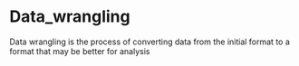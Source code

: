 # Data_wrangling
Data wrangling is the process of converting data from the initial format to a format that may be better for analysis
